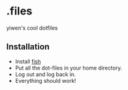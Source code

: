# .files
yiwen's cool dotfiles

## Installation
- Install [fish](http://fishshell.com/)
- Put all the dot-files in your home directory.
- Log out and log back in.
- Everything should work!
